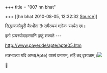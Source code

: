 +++
title = "007 hn bhat"

+++
[[hn bhat	2010-08-05, 12:32:32 [Source](https://groups.google.com/g/bvparishat/c/TBp7mac-O7s)]]



सिद्धान्तकौमुदी यैरधीता तैः सर्वैरप्ययं श्लोकः स्मर्यत एव।

  

इतो ऽप्यस्योदाहरणानि द्रष्टुं शक्यते ---

  

<http://www.payer.de/apte/apte05.htm>

  

तत्रभवत्या यदि आप्त(Apte) वाक्यं प्रमाणम्, तर्हि तद् दृश्यताम्।![](https://groups.google.com/group/bvparishat/attach/4c8ca32f10022ca7/328.png?part=0.1)



